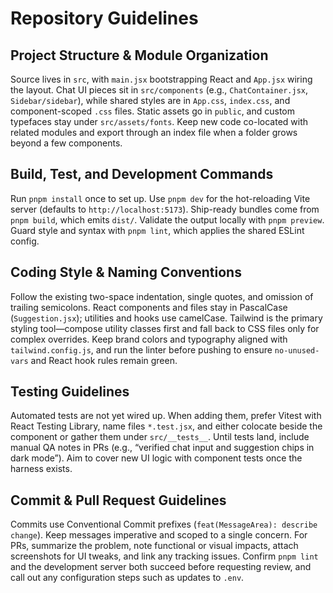 # Repository Guidelines

## Project Structure & Module Organization
Source lives in `src`, with `main.jsx` bootstrapping React and `App.jsx` wiring the layout. Chat UI pieces sit in `src/components` (e.g., `ChatContainer.jsx`, `Sidebar/sidebar`), while shared styles are in `App.css`, `index.css`, and component-scoped `.css` files. Static assets go in `public`, and custom typefaces stay under `src/assets/fonts`. Keep new code co-located with related modules and export through an index file when a folder grows beyond a few components.

## Build, Test, and Development Commands
Run `pnpm install` once to set up. Use `pnpm dev` for the hot-reloading Vite server (defaults to `http://localhost:5173`). Ship-ready bundles come from `pnpm build`, which emits `dist/`. Validate the output locally with `pnpm preview`. Guard style and syntax with `pnpm lint`, which applies the shared ESLint config.

## Coding Style & Naming Conventions
Follow the existing two-space indentation, single quotes, and omission of trailing semicolons. React components and files stay in PascalCase (`Suggestion.jsx`); utilities and hooks use camelCase. Tailwind is the primary styling tool—compose utility classes first and fall back to CSS files only for complex overrides. Keep brand colors and typography aligned with `tailwind.config.js`, and run the linter before pushing to ensure `no-unused-vars` and React hook rules remain green.

## Testing Guidelines
Automated tests are not yet wired up. When adding them, prefer Vitest with React Testing Library, name files `*.test.jsx`, and either colocate beside the component or gather them under `src/__tests__`. Until tests land, include manual QA notes in PRs (e.g., “verified chat input and suggestion chips in dark mode”). Aim to cover new UI logic with component tests once the harness exists.

## Commit & Pull Request Guidelines
Commits use Conventional Commit prefixes (`feat(MessageArea): describe change`). Keep messages imperative and scoped to a single concern. For PRs, summarize the problem, note functional or visual impacts, attach screenshots for UI tweaks, and link any tracking issues. Confirm `pnpm lint` and the development server both succeed before requesting review, and call out any configuration steps such as updates to `.env`.
